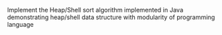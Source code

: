 Implement the Heap/Shell sort algorithm implemented in Java demonstrating heap/shell data structure with modularity of programming language
